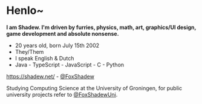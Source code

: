 # Henlo~

**I am Shadew. I'm driven by furries, physics, math, art, graphics/UI design, game development and absolute nonsense.**

- 20 years old, born July 15th 2002
- They/Them
- I speak English & Dutch
- Java - TypeScript - JavaScript - C - Python

https://shadew.net/ - [@FoxShadew](https://twitter.com/FoxShadew)

Studying Computing Science at the University of Groningen, for public university projects refer to [@FoxShadewUni](https://github.com/FoxShadewUni).
